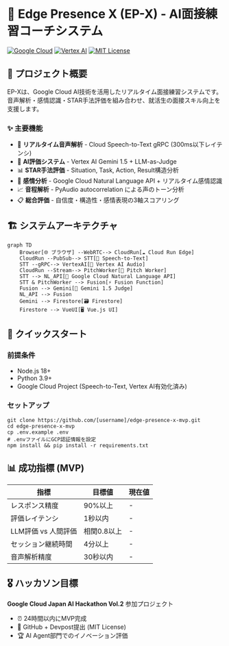 # 🚀 Edge Presence X (EP-X) - AI面接練習コーチシステム

[![Google Cloud](https://img.shields.io/badge/Google%20Cloud-Ready-4285F4?logo=google-cloud)](https://cloud.google.com/)
[![Vertex AI](https://img.shields.io/badge/Vertex%20AI-Gemini%201.5-34A853)](https://cloud.google.com/vertex-ai)
[![MIT License](https://img.shields.io/badge/License-MIT-yellow.svg)](https://opensource.org/licenses/MIT)

## 🎯 プロジェクト概要

EP-Xは、Google Cloud AI技術を活用したリアルタイム面接練習システムです。
音声解析・感情認識・STAR手法評価を組み合わせ、就活生の面接スキル向上を支援します。

### ✨ 主要機能

- 🎤 **リアルタイム音声解析** - Cloud Speech-to-Text gRPC (300ms以下レイテンシ)
- 🧠 **AI評価システム** - Vertex AI Gemini 1.5 + LLM-as-Judge
- 📊 **STAR手法評価** - Situation, Task, Action, Result構造分析
- 💭 **感情分析** - Google Cloud Natural Language API + リアルタイム感情認識
- 📈 **音程解析** - PyAudio autocorrelation による声のトーン分析
- 📋 **総合評価** - 自信度・構造性・感情表現の3軸スコアリング

## 🏗️ システムアーキテクチャ

```mermaid
graph TD
    Browser[🌐 ブラウザ] --WebRTC--> CloudRun[☁️ Cloud Run Edge]
    CloudRun --PubSub--> STT[🎤 Speech-to-Text]
    STT --gRPC--> VertexAI[🧠 Vertex AI Audio]
    CloudRun --Stream--> PitchWorker[🎵 Pitch Worker]
    STT --> NL_API[💬 Google Cloud Natural Language API]
    STT & PitchWorker --> Fusion[⚡ Fusion Function]
    Fusion --> Gemini[💎 Gemini 1.5 Judge]
    NL_API --> Fusion
    Gemini --> Firestore[🗃️ Firestore]
    Firestore --> VueUI[🖥️ Vue.js UI]
```

## 🚀 クイックスタート

### 前提条件
- Node.js 18+
- Python 3.9+
- Google Cloud Project (Speech-to-Text, Vertex AI有効化済み)

### セットアップ
```
git clone https://github.com/[username]/edge-presence-x-mvp.git
cd edge-presence-x-mvp
cp .env.example .env
# .envファイルにGCP認証情報を設定
npm install && pip install -r requirements.txt
```

## 📊 成功指標 (MVP)

| 指標 | 目標値 | 現在値 |
|------|--------|--------|
| レスポンス精度 | 90%以上 | - |
| 評価レイテンシ | 1秒以内 | - |
| LLM評価 vs 人間評価 | 相関0.8以上 | - |
| セッション継続時間 | 4分以上 | - |
| 音声解析精度 | 30秒以内 | - |

## 🎖️ ハッカソン目標

**Google Cloud Japan AI Hackathon Vol.2** 参加プロジェクト
- ⏰ 24時間以内にMVP完成
- 📱 GitHub + Devpost提出 (MIT License)
- 🏆 AI Agent部門でのイノベーション評価

